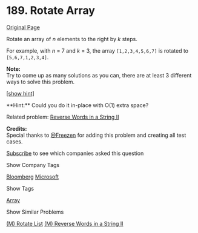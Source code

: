 # 189. Rotate Array

[Original Page](https://leetcode.com/problems/rotate-array/)

Rotate an array of _n_ elements to the right by _k_ steps.

For example, with _n_ = 7 and _k_ = 3, the array `[1,2,3,4,5,6,7]` is rotated to `[5,6,7,1,2,3,4]`.

**Note:**  
Try to come up as many solutions as you can, there are at least 3 different ways to solve this problem.

[[show hint]](#)

<div class="spoilers" style="display: block;">**Hint:**  
Could you do it in-place with O(1) extra space?</div>

Related problem: [Reverse Words in a String II](/problems/reverse-words-in-a-string-ii/)

**Credits:**  
Special thanks to [@Freezen](https://oj.leetcode.com/discuss/user/Freezen) for adding this problem and creating all test cases.

<div>

[Subscribe](/subscribe/) to see which companies asked this question

</div>

<div>

<div id="company_tags" class="btn btn-xs btn-warning">Show Company Tags</div>

<span class="hidebutton">[Bloomberg](/company/bloomberg/) [Microsoft](/company/microsoft/)</span></div>

<div>

<div id="tags" class="btn btn-xs btn-warning">Show Tags</div>

<span class="hidebutton">[Array](/tag/array/)</span></div>

<div>

<div id="similar" class="btn btn-xs btn-warning">Show Similar Problems</div>

<span class="hidebutton">[(M) Rotate List](/problems/rotate-list/) [(M) Reverse Words in a String II](/problems/reverse-words-in-a-string-ii/)</span></div>